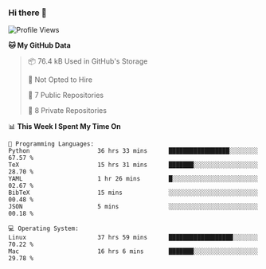 ### Hi there 👋

<!--
**huayuan4396/huayuan4396** is a ✨ _special_ ✨ repository because its `README.md` (this file) appears on your GitHub profile.

Here are some ideas to get you started:

- 🔭 I’m currently working on ...
- 🌱 I’m currently learning ...
- 👯 I’m looking to collaborate on ...
- 🤔 I’m looking for help with ...
- 💬 Ask me about ...
- 📫 How to reach me: ...
- 😄 Pronouns: ...
- ⚡ Fun fact: ...
-->

<!--START_SECTION:waka-->
![Profile Views](http://img.shields.io/badge/Profile%20Views-20-blue)

**🐱 My GitHub Data** 

> 📦 76.4 kB Used in GitHub's Storage 
 > 
> 🚫 Not Opted to Hire
 > 
> 📜 7 Public Repositories 
 > 
> 🔑 8 Private Repositories 
 > 
📊 **This Week I Spent My Time On** 

```text
💬 Programming Languages: 
Python                   36 hrs 33 mins      █████████████████░░░░░░░░   67.57 % 
TeX                      15 hrs 31 mins      ███████░░░░░░░░░░░░░░░░░░   28.70 % 
YAML                     1 hr 26 mins        █░░░░░░░░░░░░░░░░░░░░░░░░   02.67 % 
BibTeX                   15 mins             ░░░░░░░░░░░░░░░░░░░░░░░░░   00.48 % 
JSON                     5 mins              ░░░░░░░░░░░░░░░░░░░░░░░░░   00.18 % 

💻 Operating System: 
Linux                    37 hrs 59 mins      ██████████████████░░░░░░░   70.22 % 
Mac                      16 hrs 6 mins       ███████░░░░░░░░░░░░░░░░░░   29.78 % 
```


<!--END_SECTION:waka-->
